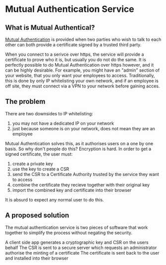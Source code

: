 Mutual Authentication Service 
=============================

What is Mutual Authentical?
---------------------------

[Mutual Authentication] is provided when two parties who wish to talk to each other can both provide a certificate
signed by a trusted third party.

When you connect to a serivce over https, the service will provide a certificate to prove who it is, but usually you
do not do the same.
It is perfectly possible to do Mutual Authentication over https however, and it can be highly
desirable.
For example, you might have an "admin" section of your website, that you only want your employees to access.
Traditionally, this is done by only IP whitelisting your own network, and if an employee is off site, they must
connect via a VPN to your network before gaining acces.

The problem
-----------

There are two downsides to IP whitelisting:

1. you may not have a dedicated IP on your network
2. just because someone is on your network, does not mean they are an employee

Mutual Authentication solves this, as it authorises users on a one by one basis.
So why don't people do this?
Encryption is hard.
In order to get a signed certificate, the user must:

1. create a private key
2. use the key to create a CSR
3. send the CSR to a Certificate Authority trusted by the service they want to access
4. combine the certificate they recieve together with their original key
5. import the combined key and certificate into their browser

It is absurd to expect any normal user to do this.

A proposed solution
-------------------

The mutual authentication service is two pieces of software that work together to simplify the process without
negating the security.

A client side app generates a cryptographic key and CSR on the users behalf
The CSR is sent to a secure server which requests an administrator authorise the minting of a certificate
The certificate is sent back to the user and installed into their browser

[Mutual Authentication]: https://en.wikipedia.org/wiki/Mutual_authentication
